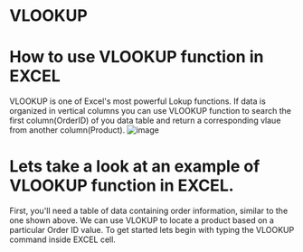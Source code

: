 # VLOOKUP
# How to use VLOOKUP function in EXCEL

VLOOKUP is one of Excel's most powerful Lokup functions.
If data is organized in vertical columns you can use VLOOKUP function to search the first column(OrderID) of you data table and return a corresponding vlaue from another column(Product).
![image](https://github.com/user-attachments/assets/681bf1a2-cfcc-4c82-a9c3-cbaba107387f)

# Lets take a look at an example of VLOOKUP function in EXCEL.

First, you'll need a table of data containing order information, similar to the one shown above. We can use VLOKUP to locate a product based on a particular Order ID value. To get started lets begin with typing the VLOOKUP command inside EXCEL cell.
